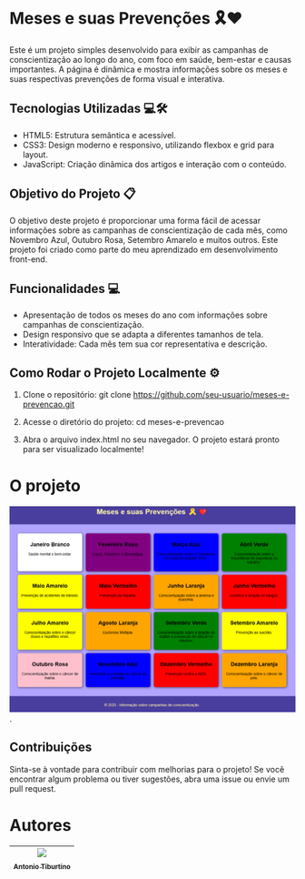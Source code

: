 # Meses e suas Prevenções 🎗️❤️

Este é um projeto simples desenvolvido para exibir as campanhas de conscientização ao longo do ano, com foco em saúde, bem-estar e causas importantes. A página é dinâmica e mostra informações sobre os meses e suas respectivas prevenções de forma visual e interativa.

## Tecnologias Utilizadas 💻🛠️

- HTML5: Estrutura semântica e acessível.
- CSS3: Design moderno e responsivo, utilizando flexbox e grid para layout.
- JavaScript: Criação dinâmica dos artigos e interação com o conteúdo.

## Objetivo do Projeto 📋

O objetivo deste projeto é proporcionar uma forma fácil de acessar informações sobre as campanhas de conscientização de cada mês, como Novembro Azul, Outubro Rosa, Setembro Amarelo e muitos outros. Este projeto foi criado como parte do meu aprendizado em desenvolvimento front-end.

## Funcionalidades 💻

- Apresentação de todos os meses do ano com informações sobre campanhas de conscientização.
- Design responsivo que se adapta a diferentes tamanhos de tela.
- Interatividade: Cada mês tem sua cor representativa e descrição.

## Como Rodar o Projeto Localmente ⚙️

1. Clone o repositório:
   git clone https://github.com/seu-usuario/meses-e-prevencao.git

2. Acesse o diretório do projeto:
   cd meses-e-prevencao

3. Abra o arquivo index.html no seu navegador.
   O projeto estará pronto para ser visualizado localmente!

# O projeto

![Print da tela do projeto.](img/print-do-site.png).

## Contribuições

Sinta-se à vontade para contribuir com melhorias para o projeto! Se você encontrar algum problema ou tiver sugestões, abra uma issue ou envie um pull request.

# Autores

| [<img loading="lazy" src="https://avatars.githubusercontent.com/u/156551571?v=4" width=115><br><sub>Antonio Tiburtino</sub>](https://github.com/antoniotiburtino) |
| :---------------------------------------------------------------------------------------------------------------------------------------------------------------: |
